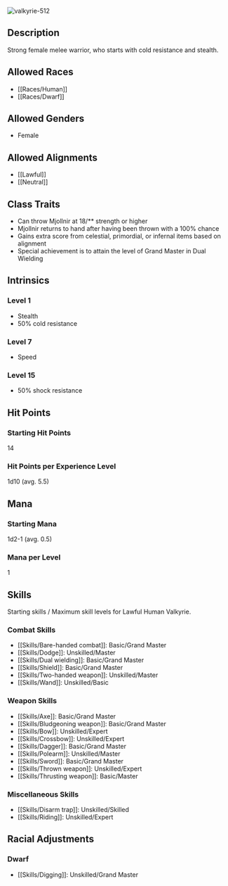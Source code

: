 ![valkyrie-512](https://github.com/hyvanmielenpelit/GnollHack/assets/16661034/8239e546-a09e-4979-a98b-09015492047c)

## Description

Strong female melee warrior, who starts with cold resistance and stealth.

## Allowed Races

- [[Races/Human]]
- [[Races/Dwarf]]

## Allowed Genders

- Female

## Allowed Alignments

- [[Lawful]]
- [[Neutral]]

## Class Traits

- Can throw Mjollnir at 18/** strength or higher
- Mjollnir returns to hand after having been thrown with a 100% chance
- Gains extra score from celestial, primordial, or infernal items based on alignment
- Special achievement is to attain the level of Grand Master in Dual Wielding

## Intrinsics

### Level 1

- Stealth
- 50% cold resistance

### Level 7

- Speed

### Level 15

- 50% shock resistance

## Hit Points

### Starting Hit Points

14

### Hit Points per Experience Level

1d10 (avg. 5.5)

## Mana

### Starting Mana

1d2-1 (avg. 0.5)

### Mana per Level

1

## Skills

Starting skills / Maximum skill levels for Lawful Human Valkyrie. 

### Combat Skills 

- [[Skills/Bare-handed combat]]: Basic/Grand Master
- [[Skills/Dodge]]: Unskilled/Master
- [[Skills/Dual wielding]]: Basic/Grand Master
- [[Skills/Shield]]: Basic/Grand Master
- [[Skills/Two-handed weapon]]: Unskilled/Master
- [[Skills/Wand]]: Unskilled/Basic

### Weapon Skills 

- [[Skills/Axe]]: Basic/Grand Master
- [[Skills/Bludgeoning weapon]]: Basic/Grand Master
- [[Skills/Bow]]: Unskilled/Expert 
- [[Skills/Crossbow]]: Unskilled/Expert 
- [[Skills/Dagger]]: Basic/Grand Master
- [[Skills/Polearm]]: Unskilled/Master 
- [[Skills/Sword]]: Basic/Grand Master
- [[Skills/Thrown weapon]]: Unskilled/Expert 
- [[Skills/Thrusting weapon]]: Basic/Master 

### Miscellaneous Skills 

- [[Skills/Disarm trap]]: Unskilled/Skilled 
- [[Skills/Riding]]: Unskilled/Expert

## Racial Adjustments

### Dwarf

- [[Skills/Digging]]: Unskilled/Grand Master